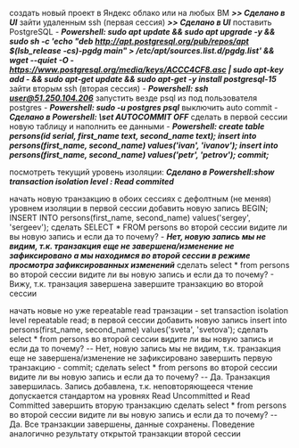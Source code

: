 
создать новый проект в Яндекс облако или на любых ВМ ***>> Сделано в UI***
зайти удаленным ssh (первая сессия) ***>> Сделано в UI***
поставить PostgreSQL - ***Powershell: sudo apt update && sudo apt upgrade -y && sudo sh -c 'echo "deb http://apt.postgresql.org/pub/repos/apt $(lsb_release -cs)-pgdg main" > /etc/apt/sources.list.d/pgdg.list' && wget --quiet -O - https://www.postgresql.org/media/keys/ACCC4CF8.asc | sudo apt-key add - && sudo apt-get update && sudo apt-get -y install postgresql-15***
зайти вторым ssh (вторая сессия) - ***Powershell: ssh user@51.250.104.206***
запустить везде psql из под пользователя postgres - ***Powershell: sudo -u postgres psql***
выключить auto commit - ***Сделано в Powershell: \set AUTOCOMMIT OFF***
сделать в первой сессии новую таблицу и наполнить ее данными - ***Powershell:
create table persons(id serial, first_name text, second_name text); insert into persons(first_name, second_name) values('ivan', 'ivanov'); 
insert into persons(first_name, second_name) values('petr', 'petrov'); 
commit;***

посмотреть текущий уровень изоляции: ***Сделано в Powershell:show transaction isolation level : Read commited***

начать новую транзакцию в обоих сессиях с дефолтным (не меняя) уровнем изоляции
в первой сессии добавить новую запись 
BEGIN;
INSERT INTO persons(first_name, second_name) values('sergey', 'sergeev');
сделать SELECT * FROM persons во второй сессии
видите ли вы новую запись и если да то почему? - ***Нет, новую запись мы не видим, т.к. транзакция еще не завершена/изменение не зафиксировано а мы находимся во второй сессии в режиме просмотра зафиксированных изменений***
сделать select * from persons во второй сессии
видите ли вы новую запись и если да то почему? - Вижу, т.к. транзация завершена 
завершите транзакцию во второй сессии

начать новые но уже repeatable read транзации - set transaction isolation level repeatable read;
в первой сессии добавить новую запись insert into persons(first_name, second_name) values('sveta', 'svetova');
сделать select * from persons во второй сессии
видите ли вы новую запись и если да то почему?  -- Нет, новую запись мы не видим, т.к. транзакция еще не завершена/изменение не зафиксировано
завершить первую транзакцию - commit;
сделать select * from persons во второй сессии
видите ли вы новую запись и если да то почему?  -- Да. Транзакция завершилась. Запись добавлена, т.к. неповторяющееся чтение допускается стандартом на уровнях Read Uncommitted и Read Committed
завершить вторую транзакцию
сделать select * from persons во второй сессии
видите ли вы новую запись и если да то почему?  -- Да. Все транзакции завершены, данные сохранены. Поведение аналогично результату открытой транзакции второй сессии

<!--stackedit_data:
eyJoaXN0b3J5IjpbMjAzODA4MzMyNV19
-->